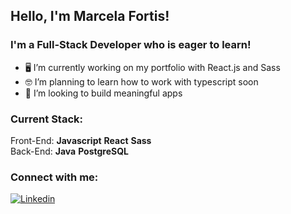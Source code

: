 ## Hello, I'm Marcela Fortis! 

### I'm a Full-Stack Developer who is eager to learn!
- 🖥 I’m currently working on my portfolio with React.js and Sass
- 🤓 I’m planning to learn how to work with typescript soon
- :herb: I’m looking to build meaningful apps


### Current Stack: 

Front-End: **Javascript** **React** **Sass**
<br />
Back-End: **Java** **PostgreSQL**



### Connect with me: 
[![Linkedin](https://camo.githubusercontent.com/667dec86e11556623f93d822260cc5df3f78b7a1/68747470733a2f2f696d672e736869656c64732e696f2f62616467652f2d4c696e6b6564496e2d626c75653f7374796c653d666c61742d737175617265266c6f676f3d4c696e6b6564696e266c6f676f436f6c6f723d7768697465266c696e6b3d68747470733a2f2f7777772e6c696e6b6564696e2e636f6d2f696e2f6c65746963696163616d706f73732f)](https://www.linkedin.com/in/marcela-fortis/)
&nbsp;




